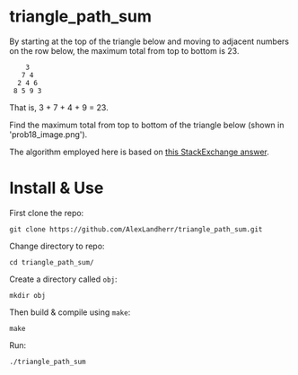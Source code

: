 # triangle_path_sum
By starting at the top of the triangle below and moving to adjacent numbers on the row below, the maximum total from top to bottom is 23.
```
    3
   7 4
  2 4 6
 8 5 9 3
```
That is, 3 + 7 + 4 + 9 = 23.

Find the maximum total from top to bottom of the triangle below (shown in 'prob18_image.png').

The algorithm employed here is based on [this StackExchange answer](https://math.stackexchange.com/q/3925820).

# Install & Use
First clone the repo:
```
git clone https://github.com/AlexLandherr/triangle_path_sum.git
```
Change directory to repo:
```
cd triangle_path_sum/
```
Create a directory called `obj`:
```
mkdir obj
```
Then build & compile using `make`:
```
make
```

Run:
```
./triangle_path_sum
```
